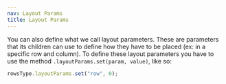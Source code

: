 ```yaml
---
nav: Layout Params
title: Layout Params
---
```


You can also define what we call layout parameters. These are parameters that its children can use to define how they have to be placed (ex: in a specific row and column). To define these layout parameters you have to use the method `.layoutParams.set(param, value)`, like so:

```javascript
rowsType.layoutParams.set("row", 0);
```
